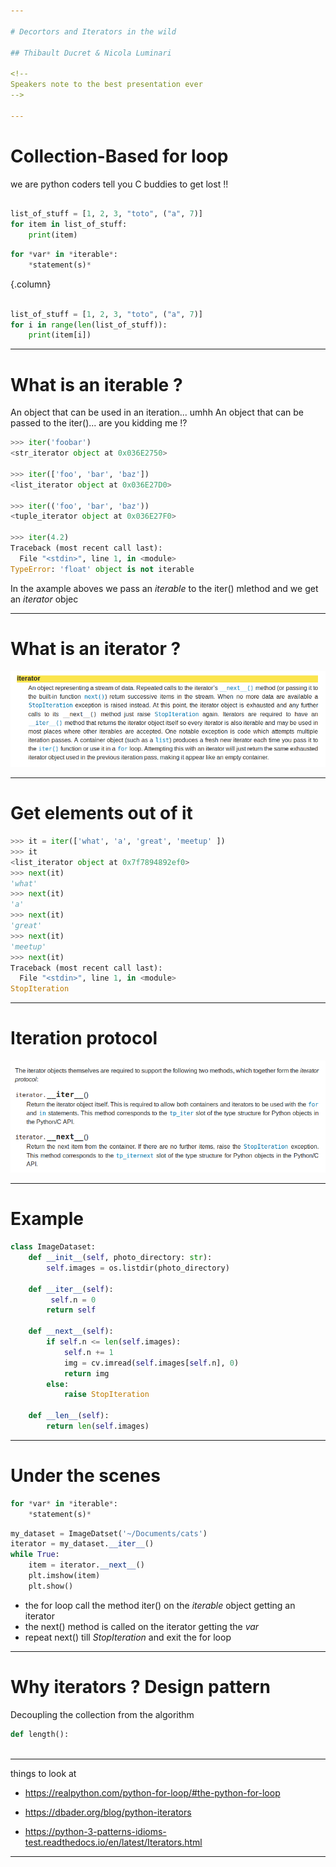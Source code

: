 ```yaml
---

# Decortors and Iterators in the wild

## Thibault Ducret & Nicola Luminari

<!--
Speakers note to the best presentation ever
-->

---
```


# Collection-Based for loop 
we are python coders tell you C buddies to get lost !! 


```python

list_of_stuff = [1, 2, 3, "toto", ("a", 7)]
for item in list_of_stuff:
    print(item)
```

```python
for *var* in *iterable*:
    *statement(s)*
```

{.column}


```python

list_of_stuff = [1, 2, 3, "toto", ("a", 7)]
for i in range(len(list_of_stuff)):
    print(item[i])
```

---

# What is an iterable ? 
An object that can be used in an iteration... umhh
An object that can be passed to the iter()... are you kidding me !?


```python
>>> iter('foobar')                            
<str_iterator object at 0x036E2750>

>>> iter(['foo', 'bar', 'baz'])              
<list_iterator object at 0x036E27D0>

>>> iter(('foo', 'bar', 'baz'))               
<tuple_iterator object at 0x036E27F0>

>>> iter(4.2)                                 
Traceback (most recent call last):
  File "<stdin>", line 1, in <module>
TypeError: 'float' object is not iterable

```

In the axample aboves we pass an *iterable* to the iter() mlethod and we get an *iterator* objec

---

# What is an iterator ?

![](iter.png)


---

# Get elements out of it

```python
>>> it = iter(['what', 'a', 'great', 'meetup' ])
>>> it
<list_iterator object at 0x7f7894892ef0>
>>> next(it)
'what'
>>> next(it)
'a'
>>> next(it)
'great'
>>> next(it)
'meetup'
>>> next(it)
Traceback (most recent call last):
  File "<stdin>", line 1, in <module>
StopIteration

```

---

# Iteration protocol
![](protocol.png)


---

# Example

```python
class ImageDataset:
    def __init__(self, photo_directory: str):
        self.images = os.listdir(photo_directory)

    def __iter__(self):
         self.n = 0
        return self
    
    def __next__(self):
        if self.n <= len(self.images):
            self.n += 1
            img = cv.imread(self.images[self.n], 0)
            return img
        else:
            raise StopIteration

    def __len__(self):
        return len(self.images)
```

---

# Under the scenes

```python
for *var* in *iterable*:
    *statement(s)*
```

```python
my_dataset = ImageDatset('~/Documents/cats')
iterator = my_dataset.__iter__()
while True:
    item = iterator.__next__()
    plt.imshow(item)
    plt.show()
```


+ the for loop call the method iter() on the *iterable* object getting an iterator
+ the next() method is called on the iterator getting the *var*
+ repeat next() till _StopIteration_ and exit the for loop

<!--
How can this idiomatic iteration works 
-->

---

# Why iterators ? Design pattern

Decoupling the collection from the algorithm

```python
def length():
    
```

---

things to look at 
+ https://realpython.com/python-for-loop/#the-python-for-loop

+ https://dbader.org/blog/python-iterators

+ https://python-3-patterns-idioms-test.readthedocs.io/en/latest/Iterators.html
---